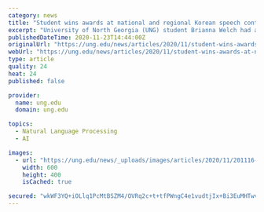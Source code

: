 ```yaml
---
category: news
title: "Student wins awards at national and regional Korean speech contests"
excerpt: "University of North Georgia (UNG) student Brianna Welch had a chance to tie together her Korean language skills with her family history to earn an award at a national event."
publishedDateTime: 2020-11-23T14:44:00Z
originalUrl: "https://ung.edu/news/articles/2020/11/student-wins-awards-at-national-and-regional-korean-speech-contests.php"
webUrl: "https://ung.edu/news/articles/2020/11/student-wins-awards-at-national-and-regional-korean-speech-contests.php"
type: article
quality: 24
heat: 24
published: false

provider:
  name: ung.edu
  domain: ung.edu

topics:
  - Natural Language Processing
  - AI

images:
  - url: "https://ung.edu/news/_uploads/images/articles/2020/11/201116-welch-brianna-1479-600x400.jpg"
    width: 600
    height: 400
    isCached: true

secured: "wkWF3YQ+iOLlq1PcMtBSZM4/OVRq2c+t+tfPWngC4e1vudtjIx+Bi3EuMHTwvpm+BfVD1DeQ6wuZlzenTtBx0Odz9aKe8Hs3WaKbyKAZDNh+G8W44UZR8GSL1YKb6LvX6IRDZpVHnZrxM2mejRg4BGy1sp8a7OhBe4A95Pywts3NKWCC/CELLvGabC4J99x+5JwwBG8ZRXoZU3WcEHwtuQgG35BxwPM7OUMdZOwFcLo/jGm25XQytIl/xUTH8pSvS7ERxLbNx61ki5a0S0b5IxWvrgPaIoFrWP81/ggO6tC3otP23fkdXbg1u+J5wKmh3pjIl5+8mPjPIv5wT6irxZsdbpmojB9ofHCJ6nJHJ5c=;jFcQU+RpqanYAxbTdvSR0A=="
---
```


